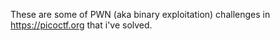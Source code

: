These are some of PWN (aka binary exploitation) challenges in https://picoctf.org that i've solved. 
